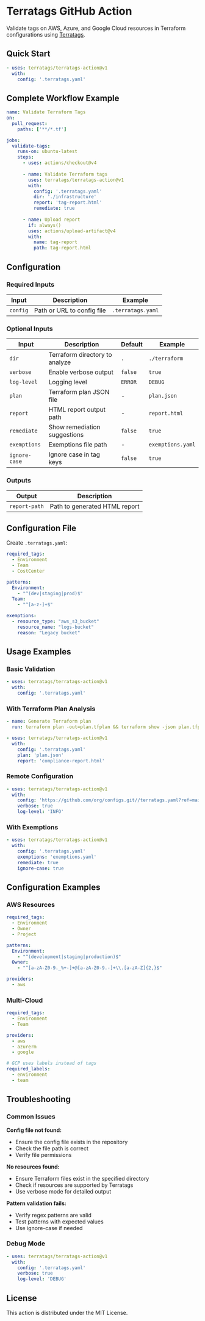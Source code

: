 # Terratags GitHub Action

Validate tags on AWS, Azure, and Google Cloud resources in Terraform configurations using [Terratags](https://github.com/terratags/terratags).

## Quick Start

```yaml
- uses: terratags/terratags-action@v1
  with:
    config: '.terratags.yaml'
```

## Complete Workflow Example

```yaml
name: Validate Terraform Tags
on:
  pull_request:
    paths: ['**/*.tf']

jobs:
  validate-tags:
    runs-on: ubuntu-latest
    steps:
      - uses: actions/checkout@v4
      
      - name: Validate Terraform tags
        uses: terratags/terratags-action@v1
        with:
          config: '.terratags.yaml'
          dir: './infrastructure'
          report: 'tag-report.html'
          remediate: true
          
      - name: Upload report
        if: always()
        uses: actions/upload-artifact@v4
        with:
          name: tag-report
          path: tag-report.html
```

## Configuration

### Required Inputs

| Input | Description | Example |
|-------|-------------|---------|
| `config` | Path or URL to config file | `.terratags.yaml` |

### Optional Inputs

| Input | Description | Default | Example |
|-------|-------------|---------|---------|
| `dir` | Terraform directory to analyze | `.` | `./terraform` |
| `verbose` | Enable verbose output | `false` | `true` |
| `log-level` | Logging level | `ERROR` | `DEBUG` |
| `plan` | Terraform plan JSON file | - | `plan.json` |
| `report` | HTML report output path | - | `report.html` |
| `remediate` | Show remediation suggestions | `false` | `true` |
| `exemptions` | Exemptions file path | - | `exemptions.yaml` |
| `ignore-case` | Ignore case in tag keys | `false` | `true` |

### Outputs

| Output | Description |
|--------|-------------|
| `report-path` | Path to generated HTML report |

## Configuration File

Create `.terratags.yaml`:

```yaml
required_tags:
  - Environment
  - Team
  - CostCenter

patterns:
  Environment:
    - "^(dev|staging|prod)$"
  Team:
    - "^[a-z-]+$"

exemptions:
  - resource_type: "aws_s3_bucket"
    resource_name: "logs-bucket"
    reason: "Legacy bucket"
```

## Usage Examples

### Basic Validation
```yaml
- uses: terratags/terratags-action@v1
  with:
    config: '.terratags.yaml'
```

### With Terraform Plan Analysis
```yaml
- name: Generate Terraform plan
  run: terraform plan -out=plan.tfplan && terraform show -json plan.tfplan > plan.json

- uses: terratags/terratags-action@v1
  with:
    config: '.terratags.yaml'
    plan: 'plan.json'
    report: 'compliance-report.html'
```

### Remote Configuration
```yaml
- uses: terratags/terratags-action@v1
  with:
    config: 'https://github.com/org/configs.git//terratags.yaml?ref=main'
    verbose: true
    log-level: 'INFO'
```

### With Exemptions
```yaml
- uses: terratags/terratags-action@v1
  with:
    config: '.terratags.yaml'
    exemptions: 'exemptions.yaml'
    remediate: true
    ignore-case: true
```

## Configuration Examples

### AWS Resources
```yaml
required_tags:
  - Environment
  - Owner
  - Project

patterns:
  Environment:
    - "^(development|staging|production)$"
  Owner:
    - "^[a-zA-Z0-9._%+-]+@[a-zA-Z0-9.-]+\\.[a-zA-Z]{2,}$"

providers:
  - aws
```

### Multi-Cloud
```yaml
required_tags:
  - Environment
  - Team

providers:
  - aws
  - azurerm
  - google

# GCP uses labels instead of tags
required_labels:
  - environment
  - team
```

## Troubleshooting

### Common Issues

**Config file not found:**
- Ensure the config file exists in the repository
- Check the file path is correct
- Verify file permissions

**No resources found:**
- Ensure Terraform files exist in the specified directory
- Check if resources are supported by Terratags
- Use verbose mode for detailed output

**Pattern validation fails:**
- Verify regex patterns are valid
- Test patterns with expected values
- Use ignore-case if needed

### Debug Mode
```yaml
- uses: terratags/terratags-action@v1
  with:
    config: '.terratags.yaml'
    verbose: true
    log-level: 'DEBUG'
```

## License

This action is distributed under the MIT License.
